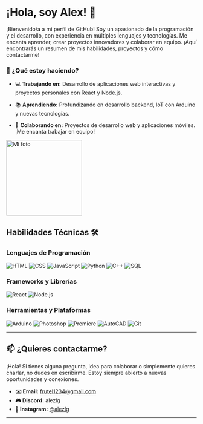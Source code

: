 # ¡Hola, soy Alex! 👋

<div aling="center">
  <div>

¡Bienvenido/a a mi perfil de GitHub! Soy un apasionado de la programación y el desarrollo, con experiencia en múltiples lenguajes y tecnologías. Me encanta aprender, crear proyectos innovadores y colaborar en equipo. ¡Aquí encontrarás un resumen de mis habilidades, proyectos y cómo contactarme!

### 🚀 **¿Qué estoy haciendo?**
- 💻 **Trabajando en:** Desarrollo de aplicaciones web interactivas y proyectos personales con React y Node.js.
- 📚 **Aprendiendo:** Profundizando en desarrollo backend, IoT con Arduino y nuevas tecnologías.
- 🤝 **Colaborando en:** Proyectos de desarrollo web y aplicaciones móviles. ¡Me encanta trabajar en equipo!

  </div>
<img src="https://media1.giphy.com/media/v1.Y2lkPTc5MGI3NjExOTc1MmJ2MXZqbTAwYm5zYWphbHVrZG4zNHQwZ3N4NjA3bG9nejA1byZlcD12MV9pbnRlcm5hbF9naWZfYnlfaWQmY3Q9Zw/78XCFBGOlS6keY1Bil/giphy.gif" alt="Mi foto" width="200" />
</div>

## Habilidades Técnicas 🛠️

### Lenguajes de Programación
![HTML](https://img.shields.io/badge/HTML-E34F26?style=for-the-badge&logo=html5&logoColor=white)
![CSS](https://img.shields.io/badge/CSS-1572B6?style=for-the-badge&logo=css3&logoColor=white)
![JavaScript](https://img.shields.io/badge/JavaScript-F7DF1E?style=for-the-badge&logo=javascript&logoColor=black)
![Python](https://img.shields.io/badge/Python-3776AB?style=for-the-badge&logo=python&logoColor=white)
![C++](https://img.shields.io/badge/C%2B%2B-00599C?style=for-the-badge&logo=c%2B%2B&logoColor=white)
![SQL](https://img.shields.io/badge/SQL-4479A1?style=for-the-badge&logo=mysql&logoColor=white)

### Frameworks y Librerías
![React](https://img.shields.io/badge/React-61DAFB?style=for-the-badge&logo=react&logoColor=black)
![Node.js](https://img.shields.io/badge/Node.js-339933?style=for-the-badge&logo=node.js&logoColor=white)

### Herramientas y Plataformas
![Arduino](https://img.shields.io/badge/Arduino-00979D?style=for-the-badge&logo=arduino&logoColor=white)
![Photoshop](https://img.shields.io/badge/Photoshop-31A8FF?style=for-the-badge&logo=adobe-photoshop&logoColor=white)
![Premiere](https://img.shields.io/badge/Premiere-Pro-9999FF?style=for-the-badge&logo=adobe-premiere-pro&logoColor=white)
![AutoCAD](https://img.shields.io/badge/AutoCAD-000000?style=for-the-badge&logo=autodesk&logoColor=white)
![Git](https://img.shields.io/badge/Git-F05032?style=for-the-badge&logo=git&logoColor=white)

---

## 📫 ¿Quieres contactarme?

¡Hola! Si tienes alguna pregunta, idea para colaborar o simplemente quieres charlar, no dudes en escribirme. Estoy siempre abierto a nuevas oportunidades y conexiones.

- **✉️ Email:** [frutel1234@gmail.com](mailto:frutel1234@gmail.com)  
- **🎮 Discord:** alezlg  
- **📸 Instagram:** [@alezlg](https://www.instagram.com/alezlg/)  

---
